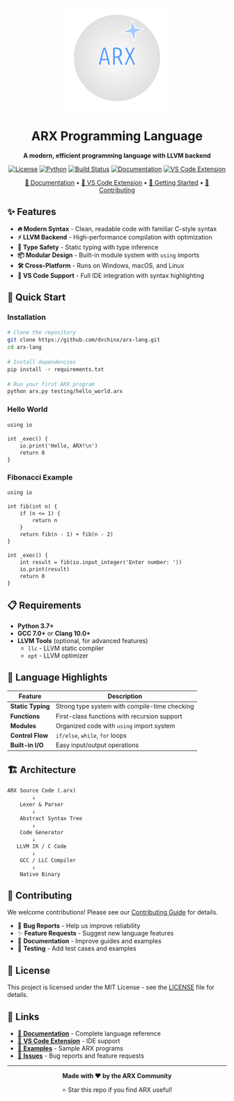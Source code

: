 <p align="center">
  <img width="240pt" src="./docs/arx-path.svg" alt="ARX Language Logo">
</p>

<div align="center">

# ARX Programming Language

**A modern, efficient programming language with LLVM backend**

[![License](https://img.shields.io/badge/license-MIT-blue.svg)](LICENSE)
[![Python](https://img.shields.io/badge/python-3.7+-blue.svg)](https://python.org)
[![Build Status](https://img.shields.io/badge/build-passing-green.svg)](#)
[![Documentation](https://img.shields.io/badge/docs-online-green.svg)](https://vladimir-sama.github.io/arx-lang/)
[![VS Code Extension](https://img.shields.io/badge/vscode-extension-blue.svg)](https://github.com/vladimir-sama/arx-vscode/)

[📖 Documentation](https://vladimir-sama.github.io/arx-lang/) • [🧩 VS Code Extension](https://github.com/vladimir-sama/arx-vscode/) • [🚀 Getting Started](#quick-start) • [🤝 Contributing](CONTRIBUTING.md)

</div>

## ✨ Features

- **🔥 Modern Syntax** - Clean, readable code with familiar C-style syntax
- **⚡ LLVM Backend** - High-performance compilation with optimization
- **🎯 Type Safety** - Static typing with type inference
- **📦 Modular Design** - Built-in module system with `using` imports
- **🛠️ Cross-Platform** - Runs on Windows, macOS, and Linux
- **🔧 VS Code Support** - Full IDE integration with syntax highlighting

## 🚀 Quick Start

### Installation

```bash
# Clone the repository
git clone https://github.com/dvchinx/arx-lang.git
cd arx-lang

# Install dependencies
pip install -r requirements.txt

# Run your first ARX program
python arx.py testing/hello_world.arx
```

### Hello World

```arx
using io

int _exec() {
    io.print('Hello, ARX!\n')
    return 0
}
```

### Fibonacci Example

```arx
using io

int fib(int n) {
    if (n <= 1) {
        return n
    }
    return fib(n - 1) + fib(n - 2)
}

int _exec() {
    int result = fib(io.input_integer('Enter number: '))
    io.print(result)
    return 0
}
```

## 📋 Requirements

- **Python 3.7+**
- **GCC 7.0+** or **Clang 10.0+**
- **LLVM Tools** (optional, for advanced features)
  - `llc` - LLVM static compiler
  - `opt` - LLVM optimizer

## 🎯 Language Highlights

| Feature | Description |
|---------|-------------|
| **Static Typing** | Strong type system with compile-time checking |
| **Functions** | First-class functions with recursion support |
| **Modules** | Organized code with `using` import system |
| **Control Flow** | `if/else`, `while`, `for` loops |
| **Built-in I/O** | Easy input/output operations |

## 🏗️ Architecture

```
ARX Source Code (.arx)
        ↓
    Lexer & Parser
        ↓
    Abstract Syntax Tree
        ↓
    Code Generator
        ↓
   LLVM IR / C Code
        ↓
    GCC / LLC Compiler
        ↓
    Native Binary
```

## 🤝 Contributing

We welcome contributions! Please see our [Contributing Guide](CONTRIBUTING.md) for details.

- 🐛 **Bug Reports** - Help us improve reliability
- ✨ **Feature Requests** - Suggest new language features  
- 📝 **Documentation** - Improve guides and examples
- 🧪 **Testing** - Add test cases and examples

## 📄 License

This project is licensed under the MIT License - see the [LICENSE](LICENSE) file for details.

## 🔗 Links

- [📖 **Documentation**](https://vladimir-sama.github.io/arx-lang/) - Complete language reference
- [🧩 **VS Code Extension**](https://github.com/vladimir-sama/arx-vscode/) - IDE support
- [📁 **Examples**](testing/) - Sample ARX programs
- [🐛 **Issues**](https://github.com/vladimir-sama/arx-lang/issues) - Bug reports and feature requests

---

<div align="center">

**Made with ❤️ by the ARX Community**

⭐ Star this repo if you find ARX useful!

</div>
